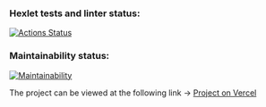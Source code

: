 ### Hexlet tests and linter status:

[![Actions Status](https://github.com/lusorich/frontend-project-lvl3/workflows/hexlet-check/badge.svg)](https://github.com/lusorich/frontend-project-lvl3/actions)

### Maintainability status:

[![Maintainability](https://api.codeclimate.com/v1/badges/f0a0c5f13753f3efc56c/maintainability)](https://codeclimate.com/github/lusorich/frontend-project-lvl3/maintainability)

The project can be viewed at the following link -> [Project on Vercel](https://frontend-project-lvl3-qcz87xw54-lusorich.vercel.app/)
